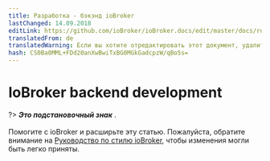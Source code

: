 ```yaml
---
title: Разработка - бэкэнд ioBroker
lastChanged: 14.09.2018
editLink: https://github.com/ioBroker/ioBroker.docs/edit/master/docs/ru/dev/controller.md
translatedFrom: de
translatedWarning: Если вы хотите отредактировать этот документ, удалите поле «translationFrom», в противном случае этот документ будет снова автоматически переведен
hash: CS0Ba0MML+FDd20anXwBwiTxBG0MGkGadcpzW/qBo5s=
---
```

# IoBroker backend development
?> ***Это подстановочный знак*** . <br><br> Помогите с ioBroker и расширьте эту статью. Пожалуйста, обратите внимание на [Руководство по стилю ioBroker](community/styleguidedoc), чтобы изменения могли быть легко приняты.